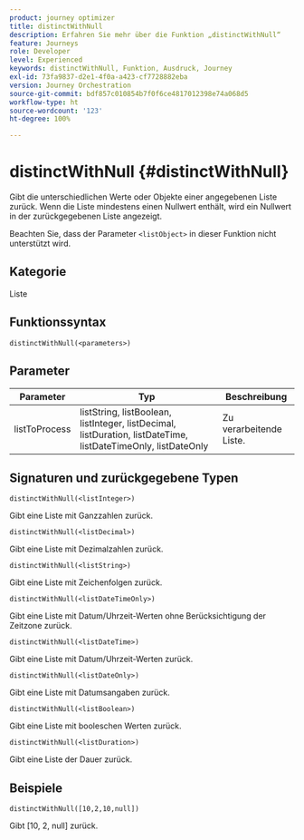 ```yaml
---
product: journey optimizer
title: distinctWithNull
description: Erfahren Sie mehr über die Funktion „distinctWithNull“
feature: Journeys
role: Developer
level: Experienced
keywords: distinctWithNull, Funktion, Ausdruck, Journey
exl-id: 73fa9837-d2e1-4f0a-a423-cf7728882eba
version: Journey Orchestration
source-git-commit: bdf857c010854b7f0f6ce4817012398e74a068d5
workflow-type: ht
source-wordcount: '123'
ht-degree: 100%

---
```


# distinctWithNull {#distinctWithNull}

Gibt die unterschiedlichen Werte oder Objekte einer angegebenen Liste zurück. Wenn die Liste mindestens einen Nullwert enthält, wird ein Nullwert in der zurückgegebenen Liste angezeigt.

Beachten Sie, dass der Parameter `<listObject>` in dieser Funktion nicht unterstützt wird.

## Kategorie

Liste

## Funktionssyntax

`distinctWithNull(<parameters>)`

## Parameter

| Parameter | Typ | Beschreibung |
|-----------|------------------|------------------|
| listToProcess | listString, listBoolean, listInteger, listDecimal, listDuration, listDateTime, listDateTimeOnly, listDateOnly | Zu verarbeitende Liste. |

## Signaturen und zurückgegebene Typen

`distinctWithNull(<listInteger>)`

Gibt eine Liste mit Ganzzahlen zurück.

`distinctWithNull(<listDecimal>)`

Gibt eine Liste mit Dezimalzahlen zurück.

`distinctWithNull(<listString>)`

Gibt eine Liste mit Zeichenfolgen zurück.

`distinctWithNull(<listDateTimeOnly>)`

Gibt eine Liste mit Datum/Uhrzeit-Werten ohne Berücksichtigung der Zeitzone zurück.

`distinctWithNull(<listDateTime>)`

Gibt eine Liste mit Datum/Uhrzeit-Werten zurück.

`distinctWithNull(<listDateOnly>)`

Gibt eine Liste mit Datumsangaben zurück.

`distinctWithNull(<listBoolean>)`

Gibt eine Liste mit booleschen Werten zurück.

`distinctWithNull(<listDuration>)`

Gibt eine Liste der Dauer zurück.

## Beispiele

`distinctWithNull([10,2,10,null])`

Gibt [10, 2, null] zurück.
